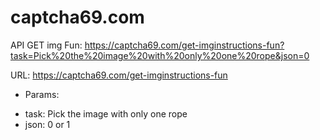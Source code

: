 # captcha69.com

API GET img Fun:
https://captcha69.com/get-imginstructions-fun?task=Pick%20the%20image%20with%20only%20one%20rope&json=0

URL: https://captcha69.com/get-imginstructions-fun
- Params:
+ task: Pick the image with only one rope
+ json: 0 or 1

